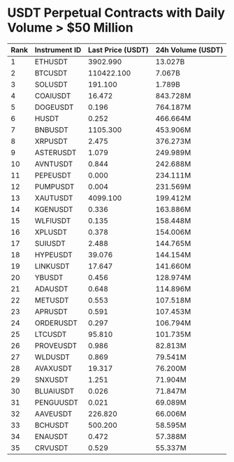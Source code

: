 # USDT Perpetual Contracts with Daily Volume > $50 Million

| Rank | Instrument ID | Last Price (USDT) | 24h Volume (USDT) |
|------|---------------|-------------------|-------------------|
| 1 | ETHUSDT | 3902.990 | 13.027B |
| 2 | BTCUSDT | 110422.100 | 7.067B |
| 3 | SOLUSDT | 191.100 | 1.789B |
| 4 | COAIUSDT | 16.472 | 843.728M |
| 5 | DOGEUSDT | 0.196 | 764.187M |
| 6 | HUSDT | 0.252 | 466.664M |
| 7 | BNBUSDT | 1105.300 | 453.906M |
| 8 | XRPUSDT | 2.475 | 376.273M |
| 9 | ASTERUSDT | 1.079 | 249.989M |
| 10 | AVNTUSDT | 0.844 | 242.688M |
| 11 | PEPEUSDT | 0.000 | 234.111M |
| 12 | PUMPUSDT | 0.004 | 231.569M |
| 13 | XAUTUSDT | 4099.100 | 199.412M |
| 14 | KGENUSDT | 0.336 | 163.886M |
| 15 | WLFIUSDT | 0.135 | 158.448M |
| 16 | XPLUSDT | 0.378 | 154.006M |
| 17 | SUIUSDT | 2.488 | 144.765M |
| 18 | HYPEUSDT | 39.076 | 144.154M |
| 19 | LINKUSDT | 17.647 | 141.660M |
| 20 | YBUSDT | 0.456 | 128.974M |
| 21 | ADAUSDT | 0.648 | 114.896M |
| 22 | METUSDT | 0.553 | 107.518M |
| 23 | APRUSDT | 0.591 | 107.453M |
| 24 | ORDERUSDT | 0.297 | 106.794M |
| 25 | LTCUSDT | 95.810 | 101.735M |
| 26 | PROVEUSDT | 0.986 | 82.813M |
| 27 | WLDUSDT | 0.869 | 79.541M |
| 28 | AVAXUSDT | 19.317 | 76.200M |
| 29 | SNXUSDT | 1.251 | 71.904M |
| 30 | BLUAIUSDT | 0.026 | 71.847M |
| 31 | PENGUUSDT | 0.021 | 69.089M |
| 32 | AAVEUSDT | 226.820 | 66.006M |
| 33 | BCHUSDT | 500.200 | 58.595M |
| 34 | ENAUSDT | 0.472 | 57.388M |
| 35 | CRVUSDT | 0.529 | 55.337M |
